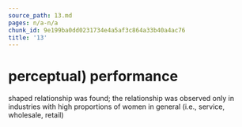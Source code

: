 ```yaml
---
source_path: 13.md
pages: n/a-n/a
chunk_id: 9e199ba0dd0231734e4a5af3c864a33b40a4ac76
title: '13'
---
```

# perceptual) performance

shaped relationship was found; the relationship was observed only in industries with high proportions of women in general (i.e., service, wholesale, retail)
